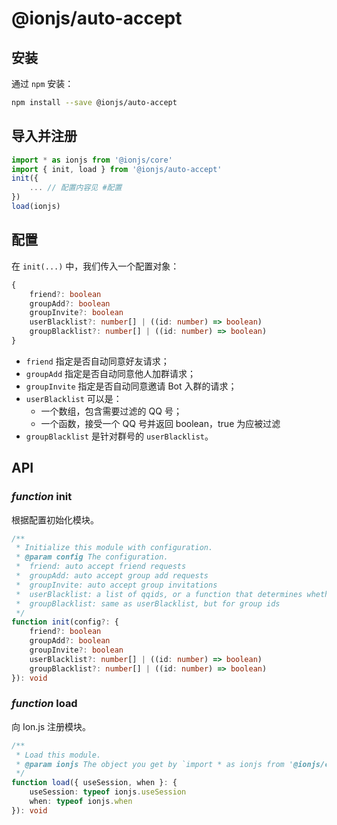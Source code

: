 # @ionjs/auto-accept

## 安装
通过 `npm` 安装：
```bash
npm install --save @ionjs/auto-accept
```

## 导入并注册
```js
import * as ionjs from '@ionjs/core'
import { init, load } from '@ionjs/auto-accept'
init({
    ... // 配置内容见 #配置
})
load(ionjs)
```

## 配置
在 `init(...)` 中，我们传入一个配置对象：
```ts
{
    friend?: boolean
    groupAdd?: boolean
    groupInvite?: boolean
    userBlacklist?: number[] | ((id: number) => boolean)
    groupBlacklist?: number[] | ((id: number) => boolean)
}
```

- `friend` 指定是否自动同意好友请求；
- `groupAdd` 指定是否自动同意他人加群请求；
- `groupInvite` 指定是否自动同意邀请 Bot 入群的请求；
- `userBlacklist` 可以是：
    - 一个数组，包含需要过滤的 QQ 号；
    - 一个函数，接受一个 QQ 号并返回 boolean，true 为应被过滤
- `groupBlacklist` 是针对群号的 `userBlacklist`。

## API

### *function* init
根据配置初始化模块。
```ts
/**
 * Initialize this module with configuration.
 * @param config The configuration.
 *  friend: auto accept friend requests
 *  groupAdd: auto accept group add requests
 *  groupInvite: auto accept group invitations
 *  userBlacklist: a list of qqids, or a function that determines whether a qqid is in blacklist
 *  groupBlacklist: same as userBlacklist, but for group ids
 */
function init(config?: {
    friend?: boolean
    groupAdd?: boolean
    groupInvite?: boolean
    userBlacklist?: number[] | ((id: number) => boolean)
    groupBlacklist?: number[] | ((id: number) => boolean)
}): void
```

### *function* load
向 Ion.js 注册模块。
```ts
/**
 * Load this module.
 * @param ionjs The object you get by `import * as ionjs from '@ionjs/core'`.
 */
function load({ useSession, when }: {
    useSession: typeof ionjs.useSession
    when: typeof ionjs.when
}): void
```